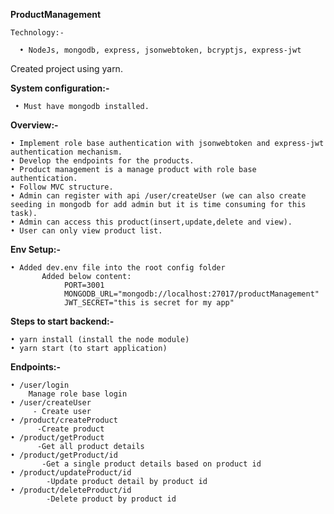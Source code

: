 **ProductManagement**

    Technology:-
    
      • NodeJs, mongodb, express, jsonwebtoken, bcryptjs, express-jwt

 Created project using yarn.


**System configuration:-**

     • Must have mongodb installed.
    
**Overview:-**

    • Implement role base authentication with jsonwebtoken and express-jwt authentication mechanism.
    • Develop the endpoints for the products.
    • Product management is a manage product with role base authentication.
    • Follow MVC structure.
    • Admin can register with api /user/createUser (we can also create seeding in mongodb for add admin but it is time consuming for this task).
    • Admin can access this product(insert,update,delete and view).
    • User can only view product list.
      

**Env Setup:-**

    • Added dev.env file into the root config folder
           Added below content:
                PORT=3001
                MONGODB_URL="mongodb://localhost:27017/productManagement"
                JWT_SECRET="this is secret for my app"

**Steps to start backend:-**
                 
    • yarn install (install the node module)
    • yarn start (to start application)



**Endpoints:-**
     
    • /user/login
        Manage role base login
    • /user/createUser
         - Create user
    • /product/createProduct
          -Create product 
    • /product/getProduct
          -Get all product details
    • /product/getProduct/id
           -Get a single product details based on product id 
    • /product/updateProduct/id
            -Update product detail by product id 
    • /product/deleteProduct/id
            -Delete product by product id
                       
     
